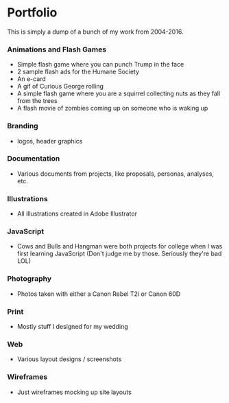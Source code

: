 # Portfolio
This is simply a dump of a bunch of my work from 2004-2016. 

### Animations and Flash Games
+ Simple flash game where you can punch Trump in the face
+ 2 sample flash ads for the Humane Society
+ An e-card
+ A gif of Curious George rolling
+ A simple flash game where you are a squirrel collecting nuts as they fall from the trees
+ A flash movie of zombies coming up on someone who is waking up

### Branding 
+ logos, header graphics

### Documentation
+ Various documents from projects, like proposals, personas, analyses, etc.

### Illustrations
+ All illustrations created in Adobe Illustrator

### JavaScript
+ Cows and Bulls and Hangman were both projects for college when I was first learning JavaScript
  (Don't judge me by those. Seriously they're bad LOL)

### Photography
+ Photos taken with either a Canon Rebel T2i or Canon 60D

### Print
+ Mostly stuff I designed for my wedding

### Web
+ Various layout designs / screenshots

### Wireframes
+ Just wireframes mocking up site layouts
